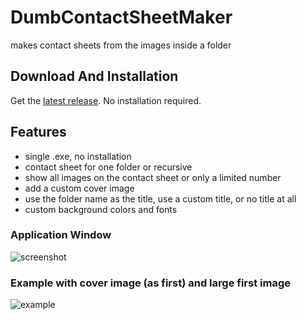 # DumbContactSheetMaker
makes contact sheets from the images inside a folder

## Download And Installation
Get the [latest release](https://github.com/LenAnderson/DumbContactSheetMaker/releases/latest). No installation required.

## Features
- single .exe, no installation
- contact sheet for one folder or recursive
- show all images on the contact sheet or only a limited number
- add a custom cover image
- use the folder name as the title, use a custom title, or no title at all
- custom background colors and fonts

### Application Window
![screenshot](http://i.imgur.com/lcC8t2U.png)

### Example with cover image (as first) and large first image
![example](http://i.imgur.com/IAGB016.jpg)

